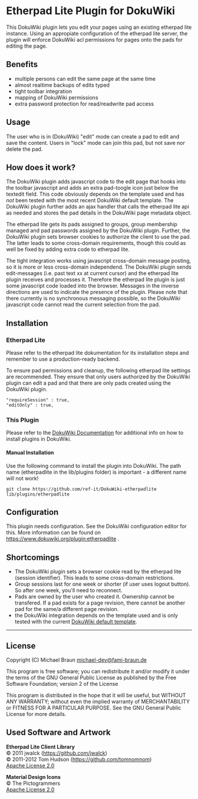 # Etherpad Lite Plugin for DokuWiki

This DokuWiki plugin lets you edit your pages using an existing etherpad lite instance. Using an appropiate configuration of the etherpad lite server, the plugin will enforce DokuWiki acl permissions for pages onto the pads for editing the page.

## Benefits

  * multiple persons can edit the same page at the same time
  * almost realtime backups of edits typed
  * tight toolbar integration
  * mapping of DokuWiki permissions
  * extra password protection for read/readwrite pad access

## Usage

The user who is in (DokuWiki) "edit" mode can create a pad to edit and save the content. Users in "lock" mode can join this pad, but not save nor delete the pad.

## How does it work?

The DokuWiki plugin adds javascript code to the edit page that hooks into the toolbar javascript and adds an extra pad-toogle icon just below the textedit field. This code obviously depends on the template used and has *not* been tested with the most recent DokuWiki default template. The DokuWiki plugin further adds an ajax handler that calls the etherpad lite api as needed and stores the pad details in the DokuWiki page metadata object.

The etherpad lite gets its pads assigned to groups, group membership managed and pad passwords assigned by the DokuWiki plugin. Further, the DokuWiki plugin sets browser cookies to authorize the client to use the pad. The latter leads to some cross-domain requirements, though this could as well be fixed by adding extra code to etherpad lite.

The tight integration works using javascript cross-domain message posting, so it is more or less cross-domain independend. The DokuWiki plugin sends edit-messages (i.e. past text xx at current cursor) and the etherpad lite plugin receives and processes it. Therefore the etherpad lite plugin is just some javascript code loaded into the browser. Messages in the inverse directions are used to indicate the presence of the plugin. Please note that there currently is no synchronous messaging possible, so the DokuWiki javascript code cannot read the current selection from the pad.

## Installation

### Etherpad Lite

Please refer to the etherpad lite dokumentation for its installation steps and remember to use a production-ready backend.

To ensure pad permissions and cleanup, the following etherpad lite settings are recommended. They ensure that only users authorized by the DokuWiki plugin can edit a pad and that there are only pads created using the DokuWiki plugin.

```
"requireSession" : true,
"editOnly" : true,
```

### This Plugin

Please refer to the [DokuWiki Documentation](https://www.dokuwiki.org/plugin_installation_instructions) for additional info on how to install plugins in DokuWiki.

#### Manual Installation

Use the following command to install the plugin into DokuWiki. The path name (etherpadlite in the lib/plugins folder) is important - a different name will not work!

```
git clone https://github.com/ref-it/DokuWiki-etherpadlite lib/plugins/etherpadlite
```

## Configuration

This plugin needs configuration. See the DokuWiki configuration editor for this. More information can be found on https://www.dokuwiki.org/plugin:etherpadlite .


## Shortcomings

  * The DokuWiki plugin sets a browser cookie read by the etherpad lite (session identifier). This leads to some cross-domain restrictions.
  * Group sessions last for one week or shorter (if user uses logout button). So after one week, you'll need to reconnect.
  * Pads are owned by the user who created it. Ownership cannot be transfered. If a pad exists for a page revision, there cannot be another pad for the same/a different page revision.
  * the DokuWiki integration depends on the template used and is only tested with the current [DokuWiki default template](https://www.dokuwiki.org/template:DokuWiki).
  
---

## License

Copyright (C) Michael Braun <michael-dev@fami-braun.de>

This program is free software; you can redistribute it and/or modify
it under the terms of the GNU General Public License as published by
the Free Software Foundation; version 2 of the License

This program is distributed in the hope that it will be useful,
but WITHOUT ANY WARRANTY; without even the implied warranty of
MERCHANTABILITY or FITNESS FOR A PARTICULAR PURPOSE.  See the
GNU General Public License for more details.

## Used Software and Artwork

**Etherpad Lite Client Library**\
© 2011 jwalck (https://github.com/jwalck) \
© 2011-2012 Tom Hudson (https://github.com/tomnomnom) \
[Apache License 2.0](https://www.apache.org/licenses/LICENSE-2.0)

**Material Design Icons**\
© The Pictogrammers\
[Apache License 2.0](https://www.apache.org/licenses/LICENSE-2.0)
